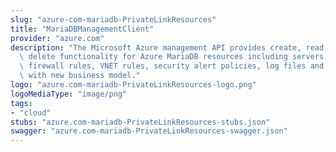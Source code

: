 ```yaml
---
slug: "azure-com-mariadb-PrivateLinkResources"
title: "MariaDBManagementClient"
provider: "azure.com"
description: "The Microsoft Azure management API provides create, read, update, and\
  \ delete functionality for Azure MariaDB resources including servers, databases,\
  \ firewall rules, VNET rules, security alert policies, log files and configurations\
  \ with new business model."
logo: "azure.com-mariadb-PrivateLinkResources-logo.png"
logoMediaType: "image/png"
tags:
- "cloud"
stubs: "azure.com-mariadb-PrivateLinkResources-stubs.json"
swagger: "azure.com-mariadb-PrivateLinkResources-swagger.json"
---
```

